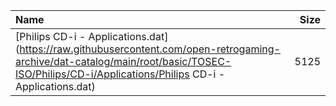 |Name|Size|
|:---|---:|
|[Philips CD-i - Applications.dat](https://raw.githubusercontent.com/open-retrogaming-archive/dat-catalog/main/root/basic/TOSEC-ISO/Philips/CD-i/Applications/Philips CD-i - Applications.dat)|5125|

